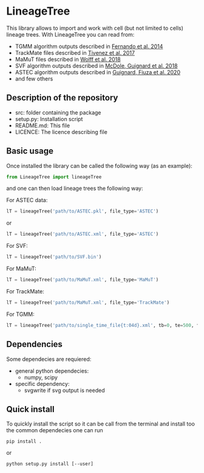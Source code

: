 # LineageTree

This library allows to import and work with cell (but not limited to cells) lineage trees.
With LineageTree you can read from:
  - TGMM algorithm outputs described in [Fernando et al. 2014](https://www.nature.com/articles/nmeth.3036)
  - TrackMate files described in [Tivenez et al. 2017](https://doi.org/10.1016/j.ymeth.2016.09.016)
  - MaMuT files described in [Wolff et al. 2018](https://doi.org/10.7554/eLife.34410)
  - SVF algorithm outputs described in [McDole, Guignard et al. 2018](https://doi.org/10.1016/j.cell.2018.09.031)
  - ASTEC algorithm outputs described in [Guignard, Fiuza et al. 2020](https://doi.org/10.1126/science.aar5663)
  - and few others

## Description of the repository
  - src: folder containing the package
  - setup.py: Installation script
  - README.md: This file
  - LICENCE: The licence describing file

## Basic usage
Once installed the library can be called the following way (as an example):
```python
from LineageTree import lineageTree
```
and one can then load lineage trees the following way:

For ASTEC data:
```python
lT = lineageTree('path/to/ASTEC.pkl', file_type='ASTEC')
```
or
```python
lT = lineageTree('path/to/ASTEC.xml', file_type='ASTEC')
```

For SVF:
```python
lT = lineageTree('path/to/SVF.bin')
```

For MaMuT:
```python
lT = lineageTree('path/to/MaMuT.xml', file_type='MaMuT')
```

For TrackMate:
```python
lT = lineageTree('path/to/MaMuT.xml', file_type='TrackMate')
```

For TGMM:
```python
lT = lineageTree('path/to/single_time_file{t:04d}.xml', tb=0, te=500, file_type='TGMM')
```

## Dependencies
Some dependecies are requiered:
  - general python dependecies:
    - numpy, scipy
  - specific dependency:
  	- svgwrite if svg output is needed
    
## Quick install
To quickly install the script so it can be call from the terminal and install too the common dependecies one can run
```shell
pip install .
```
or
```shell
python setup.py install [--user]
```
